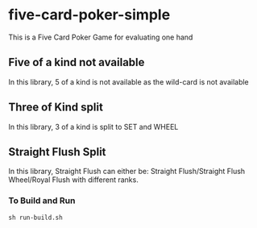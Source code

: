 # five-card-poker-simple
This is a Five Card Poker Game for evaluating one hand
## Five of a kind not available
In this library, 5 of a kind is not available as the wild-card is not available

## Three of Kind split
In this library, 3 of a kind is split to SET and WHEEL

## Straight Flush Split
In this library, Straight Flush can either be: Straight Flush/Straight Flush Wheel/Royal Flush with different ranks.

### To Build and Run
<code>sh run-build.sh</code>
